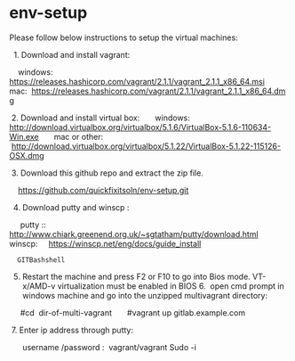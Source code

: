 # env-setup
Please follow below instructions to setup the virtual machines:

  1. Download and install vagrant:

    windows:     https://releases.hashicorp.com/vagrant/2.1.1/vagrant_2.1.1_x86_64.msi
    mac:  https://releases.hashicorp.com/vagrant/2.1.1/vagrant_2.1.1_x86_64.dmg

 2. Download and install virtual box:
      windows:          http://download.virtualbox.org/virtualbox/5.1.6/VirtualBox-5.1.6-110634-Win.exe
      mac or other:  http://download.virtualbox.org/virtualbox/5.1.22/VirtualBox-5.1.22-115126-OSX.dmg


 3. Download this github repo and extract the zip file.

    https://github.com/quickfixitsoln/env-setup.git

4. Download putty and winscp :

     putty ::  http://www.chiark.greenend.org.uk/~sgtatham/putty/download.html
  
    winscp:     https://winscp.net/eng/docs/guide_install

      GITBashshell

5. Restart the machine and press F2 or F10 to go into Bios mode. VT-x/AMD-v virtualization must be enabled in BIOS
6.  open cmd prompt in windows machine and go into the unzipped multivagrant directory:

     #cd  dir-of-multi-vagrant
      #vagrant up gitlab.example.com

 7. Enter ip address through putty:

      username /password :  vagrant/vagrant
  Sudo -i
  
